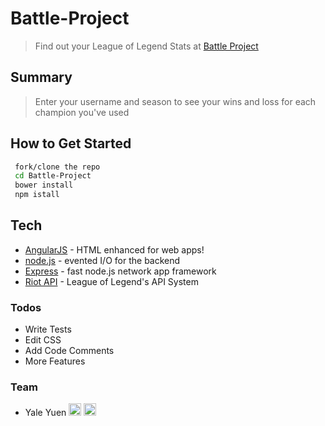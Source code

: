 # Battle-Project 
  > Find out your League of Legend Stats at [Battle Project](http://battle-project.herokuapp.com)

## Summary 
  > Enter your username and season to see your wins and loss for each champion you've used

## How to Get Started 
```sh
 fork/clone the repo
 cd Battle-Project
 bower install
 npm istall
```

## Tech 
* [AngularJS](http://angularjs.org) - HTML enhanced for web apps!
* [node.js](http://nodejs.org) - evented I/O for the backend
* [Express](http://expressjs.com) - fast node.js network app framework
* [Riot API](https://developer.riotgames.com/) - League of Legend's API System

### Todos 

 - Write Tests
 - Edit CSS
 - Add Code Comments
 - More Features

### Team

  - Yale Yuen [<img src="http://cdn.flaticon.com/png/256/25231.png" width=20>](https://github.com/ycube) [<img src="https://cdn2.iconfinder.com/data/icons/freecns-cumulus/16/519948-008_Mail-128.png" width=20>](mailto:yaleyyuen@gmail.com?Subject=battle-project)
